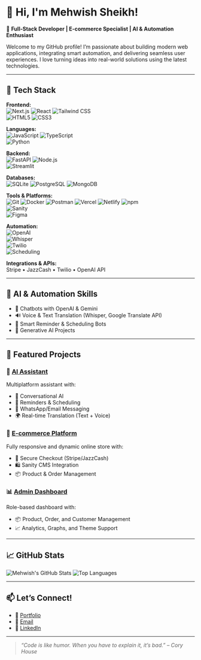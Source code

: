 # 👋 Hi, I'm Mehwish Sheikh!

🚀 **Full-Stack Developer | E-commerce Specialist | AI & Automation Enthusiast**

Welcome to my GitHub profile! I’m passionate about building modern web applications, integrating smart automation, and delivering seamless user experiences. I love turning ideas into real-world solutions using the latest technologies.

---

## 🧰 Tech Stack

**Frontend:**  
![Next.js](https://img.shields.io/badge/Next.js-000?logo=nextdotjs&logoColor=white) 
![React](https://img.shields.io/badge/React-20232A?logo=react&logoColor=61DAFB) 
![Tailwind CSS](https://img.shields.io/badge/TailwindCSS-06B6D4?logo=tailwindcss&logoColor=white)  
![HTML5](https://img.shields.io/badge/HTML5-E34F26?logo=html5&logoColor=white)
![CSS3](https://img.shields.io/badge/CSS3-1572B6?logo=css3&logoColor=white)

**Languages:**  
![JavaScript](https://img.shields.io/badge/JavaScript-F7DF1E?logo=javascript&logoColor=black) 
![TypeScript](https://img.shields.io/badge/TypeScript-3178C6?logo=typescript&logoColor=white)  
![Python](https://img.shields.io/badge/Python-3776AB?logo=python&logoColor=white)

**Backend:**  
![FastAPI](https://img.shields.io/badge/FastAPI-009688?logo=fastapi&logoColor=white) 
![Node.js](https://img.shields.io/badge/Node.js-339933?logo=node.js&logoColor=white)  
![Streamlit](https://img.shields.io/badge/Streamlit-FF4B4B?logo=streamlit&logoColor=white)

**Databases:**  
![SQLite](https://img.shields.io/badge/SQLite-003B57?logo=sqlite&logoColor=white) 
![PostgreSQL](https://img.shields.io/badge/PostgreSQL-4169E1?logo=postgresql&logoColor=white) 
![MongoDB](https://img.shields.io/badge/MongoDB-47A248?logo=mongodb&logoColor=white)  

**Tools & Platforms:**  
![Git](https://img.shields.io/badge/Git-F05032?logo=git&logoColor=white) 
![Docker](https://img.shields.io/badge/Docker-2496ED?logo=docker&logoColor=white) 
![Postman](https://img.shields.io/badge/Postman-FF6C37?logo=postman&logoColor=white) 
![Vercel](https://img.shields.io/badge/Vercel-000?logo=vercel&logoColor=white) 
![Netlify](https://img.shields.io/badge/Netlify-00C7B7?logo=netlify&logoColor=white) 
![npm](https://img.shields.io/badge/npm-CB3837?logo=npm&logoColor=white)  
![Sanity](https://img.shields.io/badge/Sanity-EF2D5E?logo=sanity&logoColor=white)  
![Figma](https://img.shields.io/badge/Figma-F24E1E?logo=figma&logoColor=white)

**Automation:**  
![OpenAI](https://img.shields.io/badge/OpenAI-412991?logo=openai&logoColor=white)  
![Whisper](https://img.shields.io/badge/Whisper-6CC644?logo=github&logoColor=white)  
![Twilio](https://img.shields.io/badge/Twilio-FF2D55?logo=twilio&logoColor=white)  
![Scheduling](https://img.shields.io/badge/Scheduling-008080?logo=googlecalendar&logoColor=white)  

**Integrations & APIs:**  
Stripe • JazzCash • Twilio • OpenAI API

---

## 🤖 AI & Automation Skills
- 💬 Chatbots with OpenAI & Gemini
- 🔊 Voice & Text Translation (Whisper, Google Translate API)
- 📆 Smart Reminder & Scheduling Bots
- 🧠 Generative AI Projects

---

## 📌 Featured Projects

### 🧠 [AI Assistant](#)
Multiplatform assistant with:
- 💬 Conversational AI
- 📆 Reminders & Scheduling
- 📧 WhatsApp/Email Messaging
- 🌍 Real-time Translation (Text + Voice)

### 🛒 [E-commerce Platform](#)
Fully responsive and dynamic online store with:
- 🔐 Secure Checkout (Stripe/JazzCash)
- 🛍️ Sanity CMS Integration
- 📦 Product & Order Management

### 📊 [Admin Dashboard](#)
Role-based dashboard with:
- 📦 Product, Order, and Customer Management
- 📈 Analytics, Graphs, and Theme Support

---

## 📈 GitHub Stats

![Mehwish's GitHub Stats](https://github-readme-stats.vercel.app/api?username=MehwishSheikh&show_icons=true&theme=radical)
![Top Languages](https://github-readme-stats.vercel.app/api/top-langs/?username=MehwishSheikh&layout=compact&theme=radical)

---

## 📫 Let’s Connect!

- 💼 [Portfolio](https://tailwind-portfolio-lac.vercel.app/)
- 📧 [Email](mailto:mehwishsheikh451sheikh@gmail.com)
- 💬 [LinkedIn](https://www.linkedin.com/in/mehwish-sheikh-9871442b6/)

---

> _“Code is like humor. When you have to explain it, it’s bad.” – Cory House_


